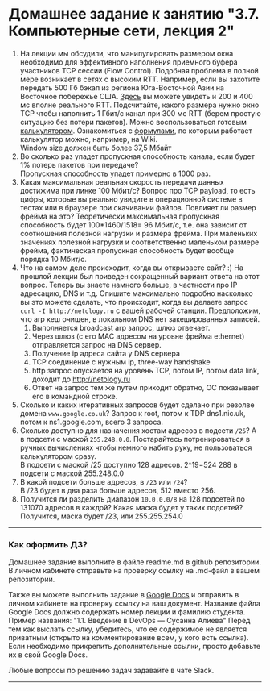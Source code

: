 # Домашнее задание к занятию "3.7. Компьютерные сети, лекция 2"

1. На лекции мы обсудили, что манипулировать размером окна необходимо для эффективного наполнения приемного буфера участников TCP сессии (Flow Control). Подобная проблема в полной мере возникает в сетях с высоким RTT. Например, если вы захотите передать 500 Гб бэкап из региона Юга-Восточной Азии на Восточное побережье США. [Здесь](https://www.cloudping.co/grid) вы можете увидеть и 200 и 400 мс вполне реального RTT. Подсчитайте, какого размера нужно окно TCP чтобы наполнить 1 Гбит/с канал при 300 мс RTT (берем простую ситуацию без потери пакетов). Можно воспользоваться готовым [калькулятором](https://www.switch.ch/network/tools/tcp_throughput/). Ознакомиться с [формулами](https://en.wikipedia.org/wiki/TCP_tuning), по которым работает калькулятор можно, например, на Wiki.  
Window size должен быть более 37,5 Мбайт
1. Во сколько раз упадет пропускная способность канала, если будет 1% потерь пакетов при передаче?  
Пропускная способность упадет примерно в 1000 раз.
1. Какая  максимальная реальная скорость передачи данных достижима при линке 100 Мбит/с? Вопрос про TCP payload, то есть цифры, которые вы реально увидите в операционной системе в тестах или в браузере при скачивании файлов. Повлияет ли размер фрейма на это?
Теоретически максимальная пропускная способность будет 100*1460/1518= 96 Мбит/с, т.е. она зависит от соотношения полезной нагрузки и размера фрейма. При маленьких значениях полезной нагрузки и соответственно маленьком размере фрейма, фактическая пропускная способность будет вообще порядка 10 Мбит/с.
1. Что на самом деле происходит, когда вы открываете сайт? :)
На прошлой лекции был приведен сокращенный вариант ответа на этот вопрос. Теперь вы знаете намного больше, в частности про IP адресацию, DNS и т.д.
Опишите максимально подробно насколько вы это можете сделать, что происходит, когда вы делаете запрос `curl -I http://netology.ru` с вашей рабочей станции. Предположим, что arp кеш очищен, в локальном DNS нет закешированных записей.
   1. Выполняется broadcast arp запрос, шлюз отвечает.
   1. Через шлюз (с его MAC адресом на уровне фрейма ethernet) отправляется запрос на DNS сервер.
   1. Получение ip адреса сайта у DNS сервера 
   1. TCP соединение с нужным ip, three-way handshake
   1. http запрос опускается на уровень TCP, потом IP, потом data link, доходит до http://netology.ru
   1. Ответ на запрос тем же путем приходит обратно, ОС показывает его в командной строке.
1. Сколько и каких итеративных запросов будет сделано при резолве домена `www.google.co.uk`?
Запрос к root, потом к TDP dns1.nic.uk, потом к ns1.google.com, всего 3 запроса.
1. Сколько доступно для назначения хостам адресов в подсети `/25`? А в подсети с маской `255.248.0.0`. Постарайтесь потренироваться в ручных вычислениях чтобы немного набить руку, не пользоваться калькулятором сразу.  
В подсети с маской /25 доступно 128 адресов.  2^19=524 288 в подсети с маской 255.248.0.0
1. В какой подсети больше адресов, в `/23` или `/24`?  
В /23 будет в два раза больше адресов, 512 вместо 256.
1. Получится ли разделить диапазон `10.0.0.0/8` на 128 подсетей по 131070 адресов в каждой? Какая маска будет у таких подсетей?  
Получится, маска будет /23, или 255.255.254.0


 
 ---

### Как оформить ДЗ?

Домашнее задание выполните в файле readme.md в github репозитории. В личном кабинете отправьте на проверку ссылку на .md-файл в вашем репозитории.

Также вы можете выполнить задание в [Google Docs](https://docs.google.com/document/u/0/?tgif=d) и отправить в личном кабинете на проверку ссылку на ваш документ.
Название файла Google Docs должно содержать номер лекции и фамилию студента. Пример названия: "1.1. Введение в DevOps — Сусанна Алиева"
Перед тем как выслать ссылку, убедитесь, что ее содержимое не является приватным (открыто на комментирование всем, у кого есть ссылка). 
Если необходимо прикрепить дополнительные ссылки, просто добавьте их в свой Google Docs.

Любые вопросы по решению задач задавайте в чате Slack.

---
